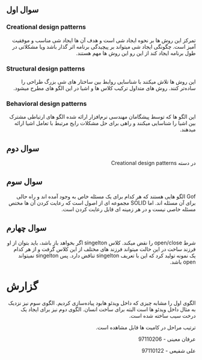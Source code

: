 ## سوال اول
### Creational design patterns
<div dir="rtl">
تمرکز این روش ها بر نحوه ایجاد شی است و هدف آن ها ایجاد شی مناسب و موفقیت آمیز است. چگونگی ایجاد شی میتواند بر پیچیدگی برنامه اثر گذار باشد ویا مشکلاتی در طول برنامه ایجاد کند از این رو این روش ها مهم هستند.
</div>

### Structural design patterns 
<div dir="rtl">
این روش ها تلاش میکنند با شناسایی روابط بین ساختار های شی بزرگ طراحی را ساده‌تر کنند.
روش های متداول ترکیب کلاس ها و اشیا در این الگو های مطرح میشود.
</div>

### Behavioral design patterns 
<div dir="rtl">
این الگو ها که توسط پیشگامان مهندسی نرم‌افزار ارائه شده الگو های ارتباطی مشترک بین اشیا را شناسایی میکنند و راهی برای حل مشکلات رایج مرتبط با تعامل اشیا ارائه میدهند.
</div>

##  سوال دوم
<div dir="rtl">
در دسته Creational design patterns
</div>

## سوال سوم
<div dir="rtl">
Gof
الگو هایی هستند که هر کدام برای یک مسئله خاص به وجود آمده اند و راه حالی برای آن مسئله اند. اما SOLID مجموعه ای از اصول است که رعایت کردن آن ها مختص مسئله خاصی نیست و در هر زمینه ای قابل رعایت کردن است.
</div>

## سوال چهارم
<div dir="rtl">
شرط
open/close
را نقض میکند.
کلاس
singelton
اگر بخواهد باز باشد، باید بتوان از او فرزند ساخت
در این حالت میتواند فرزند های مختلف از این کلاس گرفت و از هر کدام یک نمونه تولید کرد که این با تعریف
singelton تناقض دارد.
پس
singelton
نمیتواند
open باشد.
</div>

# گزارش
<div dir="rtl">
الگوی اول را مشابه چیزی که داخل ویدئو هابود پیاده‌سازی کردیم.
الگوی سوم نیز نزدیک به مثال داخل ویدئو ها است البته برای ساخت انسان.
الگوی دوم نیز برای ایجاد یک درخت سیب ساخته شده است.

ترتیب مراحل در کامیت ها قابل مشاهده است.

عرفان معینی - 97110206

علی شفیعی - 97110122
</div>